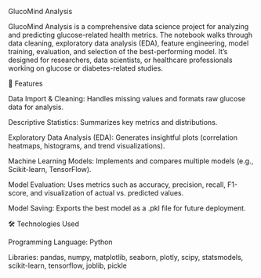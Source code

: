 GlucoMind Analysis

GlucoMind Analysis is a comprehensive data science project for analyzing and predicting glucose-related health metrics. The notebook walks through data cleaning, exploratory data analysis (EDA), feature engineering, model training, evaluation, and selection of the best-performing model. It’s designed for researchers, data scientists, or healthcare professionals working on glucose or diabetes-related studies.

📌 Features

Data Import & Cleaning: Handles missing values and formats raw glucose data for analysis.

Descriptive Statistics: Summarizes key metrics and distributions.

Exploratory Data Analysis (EDA): Generates insightful plots (correlation heatmaps, histograms, and trend visualizations).

Machine Learning Models: Implements and compares multiple models (e.g., Scikit-learn, TensorFlow).

Model Evaluation: Uses metrics such as accuracy, precision, recall, F1-score, and visualization of actual vs. predicted values.

Model Saving: Exports the best model as a .pkl file for future deployment.

🛠️ Technologies Used

Programming Language: Python

Libraries: pandas, numpy, matplotlib, seaborn, plotly, scipy, statsmodels, scikit-learn, tensorflow, joblib, pickle
